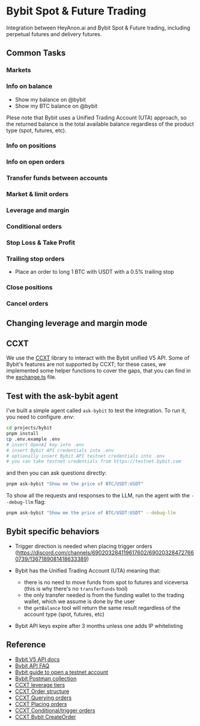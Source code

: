 # Bybit Spot & Future Trading

Integration between HeyAnon.ai and Bybit Spot & Future trading, including perpetual futures and delivery futures.

## Common Tasks

### Markets

<!-- - Show all BTC future markets on @bybit -->
<!-- - Show last price and volume of BTC/USDT on @bybit -->
<!-- - Show max leverage for BTC/USDT on @bybit -->

### Info on balance

- Show my balance on @bybit
- Show my BTC balance on @bybit

Plese note that Bybit uses a Unified Trading Account (UTA) approach, so the returned balance is the total available balance regardless of the product type (spot, futures, etc).

### Info on positions

<!-- - Show all my positions on @bybit -->
<!-- - Show my BTC/USDT position on @bybit -->
<!-- - Show all of my BTC positions on @bybit -->
<!-- - Show all of my delivery positions on @bybit -->

### Info on open orders

<!-- - Show all my open orders on @bybit -->
<!-- - Show my BTC open orders on @bybit -->
<!-- - Show details on order 232168017 on @bybit -->

### Transfer funds between accounts

<!-- - Transfer 5,000 USDT to my futures account on @bybit -->
<!-- - Transfer all my USDT from my futures account to my spot account on @bybit -->

### Market & limit orders

<!-- - Long 1 BTC with USDT on @bybit -->
<!-- - Long 1 BTC with USDT with isolated margin on @bybit -->
<!-- - 100x long 1 BTC with USDT on @bybit -->
<!-- - Long 1 BTC at limit price of 40,000 USDT on @bybit -->
<!-- - Short BTC with limit price of 150,000 USDT on @bybit -->

<!-- By default, the agent assumes you want to trade on perpetual markets. To use a delivery market instead, ask for it: -->

<!-- - Long 1 BTC with USDT on the June 2025 delivery market -->
<!-- - Long 1 BTC on USDT:USDT-250926 -->

<!-- **IMPORTANT:** If you specify a leverage (5x, 10x, etc) or a margin mode (cross, isolated) for your order, the specified leverage and margin mode will be applied to the whole position, and not just to the amount you are adding/removing. This is because on Binance the leverage and margin mode are applied at the market level, and not at the order level. For more details, see the [Leverage and margin mode](#changing-leverage-and-margin-mode) section. -->

### Leverage and margin

<!-- - Show my margin on BTC/USDT on @bybit -->
<!-- - What is my leverage on BTC/USDT on @bybit? -->
<!-- - Set 50x leverage on BTC/USDT on @bybit -->
<!-- - Set isolated margin mode on BTC/USDT on @bybit -->
<!-- - Set cross margin mode on BTC/USDT on @bybit -->
<!-- - Add 100 USDT margin to my BTC/USDT position on @bybit -->
<!-- - Remove 200 USDT margin from my BTC/USDT position on @bybit -->

<!-- Please note that the margin shown by the tools is the same shown in the Binance UI. For cross positions, that is the initial margin, while for isolated positions it is the actual margin set aside by the user for the position. -->

<!-- **IMPORTANT**: If you change leverage and margin mode of a pair, your existing position in that pair will be affected. See the [Leverage and margin mode](#changing-leverage-and-margin-mode) section for more details. -->

### Conditional orders

<!-- - Long 1 BTC on @bybit when the price crosses 50,000 USDT -->
<!-- - Long 1 BTC at 45,000 USDT on @bybit when the price crosses 50,000 USDT -->

### Stop Loss & Take Profit

<!-- - Add a 10% TP and a 15% SL to my existing BTC/USDT position -->
<!-- - 20x long 1 BTC with USDT, then place a stop loss at 15% and three take profit targets at 10%-20%-30% -->
<!-- - Short 1 BTC with USDT, then place an order to close the position at 10% profit on @bybit -->
<!-- - Long 1 BTC with USDT, then place a 10% take profit and 15% stop loss on @bybit -->

<!-- When it is clear from context that the TP and SL orders are attached to a position, they will be issued as **reduce-only** orders, to prevent accidentally increase the position size or open a new position. To force a reduce only order, just ask for it, e.g. -->

<!-- - Long 1 BTC on @bybit when the price crosses 50,000 USDT, _reduce only_ -->

### Trailing stop orders

- Place an order to long 1 BTC with USDT with a 0.5% trailing stop
    <!-- - Place a reduce-only order to long 1 BTC with USDT with a 0.5% trailing stop -->
    <!-- - Place an order to long 1 BTC with USDT with a 0.5% trailing stop, with activation at 95,000 USDT -->
    <!-- - Place an order to short 1 BTC with USDT with a 8% trailing stop -->
    <!-- - Place a reduce-only order to short 1 BTC with USDT with a 8% trailing stop -->
    <!-- - Place an order to short 1 BTC with USDT with a 8% trailing stop, with activation at 130,000 USDT -->

<!-- Please note that:

1. The trailing percent must be a number between 0.1% and 10%.
2. The trailing stop order will be triggered as a market order once the price moves by the specified percentage in the desired direction.
3. Contrary to spot, on futures you cannot specify whether the trailing stop order is SL or TP. -->

### Close positions

<!-- - Close my BTC/USDT position on @bybit -->
<!-- - Close all my positions on @bybit -->
<!-- - Close all of my BTC positions on @bybit -->

### Cancel orders

<!-- - Cancel all my orders on @bybit -->
<!-- - Cancel all my orders on BTC/USDT on @bybit -->
<!-- - Cancel order 232168017 on @bybit -->

## Changing leverage and margin mode

<!-- When you create a position without specifying the leverage or the margin mode, the position will be created with whatever is the current configuration for the market.

Changing a market's leverage will affect your existing position in that market. Regardless of whether the position is isolated or cross margin, the act of increasing the leverage will have the following effects:

- will free up margin
- will NOT affect the liquidation price of existing positions, unless you use the freed margin to open new positions or withdraw from the futures account
- will NOT affect your present or future profits on the existing position, because the position size is not affected

Decreasing the market's leverage, instead, will have the following effects:

- will increase the margin needed to keep the position open
- if the margin needed is greater than the margin available, you won't be able to decrease the leverage
- IS NOT ALLOWED if you have an isolated position on the market, because Binance requires you to manually add margin to isolated positions
- will NOT change the liquidation price of existing positions, because liquidation price in cross-margin positions (the only ones for which you can decrease the leverage) only depends on position size and total margin in the account
- will NOT affect your present or future profits on the existing position, because the position size is not affected

Things are simpler when it comes to **changing the margin mode**: Binance does not allow you to change the margin mode of a market if you have an open position in that market. -->

## CCXT

We use the [CCXT](https://github.com/ccxt/ccxt/) library to interact with the Bybit unified V5 API. Some of Bybit's features are not supported by CCXT; for these cases, we implemented some helper functions to cover the gaps, that you can find in the [exchange.ts](./src/helpers/exchange.ts) file.

## Test with the ask-bybit agent

I've built a simple agent called `ask-bybit` to test the integration. To run it, you need to configure .env:

```bash
cd projects/bybit
pnpm install
cp .env.example .env
# insert OpenAI key into .env
# insert Bybit API credentials into .env
# optionally insert Bybit API testnet credentials into .env
# you can take testnet credentials from https://testnet.bybit.com
```

and then you can ask questions directly:

```bash
pnpm ask-bybit "Show me the price of BTC/USDT:USDT"
```

To show all the requests and responses to the LLM, run the agent with the `--debug-llm` flag:

```bash
pnpm ask-bybit "Show me the price of BTC/USDT:USDT" --debug-llm
```

## Bybit specific behaviors

- Trigger direction is needed when placing trigger orders (https://discord.com/channels/690203284119617602/690203284727660739/1367189081418633389)

- Bybit has the Unified Trading Account (UTA) meaning that:

    - there is no need to move funds from spot to futures and viceversa (this is why there's no `transferFunds` tool)
    - the only transfer needed is from the funding wallet to the trading wallet, which we assume is done by the user
    - the `getBalance` tool will return the same result regardless of the account type (spot, futures, etc)

- Bybit API keys expire after 3 months unless one adds IP whitelisting

<!-- - Binance Futures trailing stop orders always execute as market orders when triggered, that is, you cannot set a limit price for the order. This is different from spot where you can specify a limit price for trailing stop orders. This is accounted for via the constant `SUPPORTS_LIMIT_PRICE_FOR_TRAILING_STOP_ORDERS`. -->
<!-- - Binance fAPI does not support OTOCO orders, that is, the creation in one go of position + TP + SL. Therefore, we send 3 separate orders ([link](https://dev.binance.vision/t/how-to-implement-otoco-tp-sl-orders-using-api/1622/14)). -->
<!-- - CCXT does not support `fetchPosition` for Binance future and perpetual markets, see workaround in `getUserOpenPositionBySymbol` -->
<!-- - Binance fAPI does not support `closePosition`, see workaround in `closePositionBySendingOppositeMarketOrder` -->
<!-- - In Binance it seems the settle currency is always the same as the quote currency. When implementing other exchanges, if this is not the case, we should consider reviewing the `completeMarketSymbol` function. -->

## Reference

- [Bybit V5 API docs](https://bybit-exchange.github.io/docs/v5/intro)
- [Bybit API FAQ](https://www.bybit.com/future-activity/en/developer)
- [Bybit guide to open a testnet account](https://www.bybit.com/en/help-center/article/How-to-Request-Test-Coins-on-Testnet)
- [Bybit Postman collection](https://github.com/bybit-exchange/QuickStartWithPostman)
- [CCXT leverage tiers](https://docs.ccxt.com/#/README?id=leverage-tiers)
- [CCXT Order structure](https://docs.ccxt.com/#/?id=order-structure)
- [CCXT Querying orders](https://docs.ccxt.com/#/README?id=querying-orders)
- [CCXT Placing orders](https://docs.ccxt.com/#/README?id=placing-orders)
- [CCXT Conditional/trigger orders](https://docs.ccxt.com/#/README?id=conditional-orders)
- [CCXT Bybit CreateOrder](https://docs.ccxt.com/#/exchanges/bybit?id=createorder)
